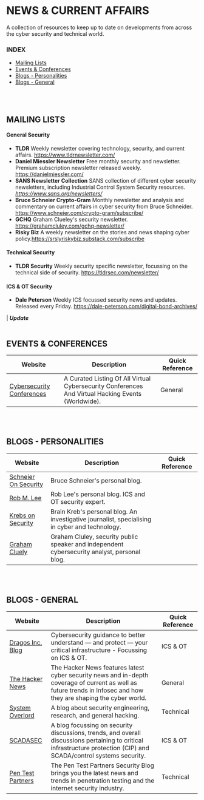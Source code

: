 # NEWS & CURRENT AFFAIRS
A collection of resources to keep up to date on developments from across the cyber security and technical world.
<br/>

### INDEX
- [Mailing Lists](#mailing)
- [Events & Conferences](#events)
- [Blogs - Personalities](#blog-p)
- [Blogs - General](#blog-g)
<br/>
<br/>

<a name="mailing"></a>
## MAILING LISTS

#### General Security
* **TLDR** Weekly newsletter covering technology, security, and current affairs. https://www.tldrnewsletter.com/
* **Daniel Miessler Newsletter** Free monthly security and newsletter. Premium subscription newsletter released weekly. https://danielmiessler.com/
* **SANS Newsletter Collection** SANS collection of different cyber security newsletters, including Industrial Control System Security resources. _https://www.sans.org/newsletters/_
* **Bruce Schneier Crypto-Gram** Monthly newsletter and analysis and commentary on current affairs in cyber security from Bruce Schneider. https://www.schneier.com/crypto-gram/subscribe/
* **GCHQ** Graham Clueley's security newsletter. https://grahamcluley.com/gchq-newsletter/
* **Risky Biz** A weekly newsletter on the stories and news shaping cyber policy.https://srslyriskybiz.substack.com/subscribe

#### Technical Security
* **TLDR Security** Weekly security specific newsletter, focussing on the technical side of security. https://tldrsec.com/newsletter/

#### ICS & OT Security
* **Dale Peterson** Weekly ICS focussed security news and updates. Released every Friday. https://dale-peterson.com/digital-bond-archives/









 | ***Update***
<br/>
<br/>

<a name="events"></a>
## EVENTS & CONFERENCES
Website      | Description | Quick Reference
------------ | ------------- | ------------- |
[Cybersecurity Conferences](https://infosec-conferences.com/) | A Curated Listing Of All Virtual Cybersecurity Conferences And Virtual Hacking Events (Worldwide). | General
<br/>
<br/>

<a name="blog-p"></a>
## BLOGS - PERSONALITIES
Website      | Description | Quick Reference
------------ | ------------- | ------------- |
[Schneier On Security](https://www.schneier.com/) | Bruce Schneier's personal blog.
[Rob M. Lee](https://www.robertmlee.org/blog/) | Rob Lee's personal blog. ICS and OT security expert. 
[Krebs on Security](https://krebsonsecurity.com/) | Brain Kreb's personal blog. An investigative journalist, specialising in cyber and technology.
[Graham Cluely](https://grahamcluley.com/) | Graham Cluley, security public speaker and independent cybersecurity analyst, personal blog. 
<br/>
<br/>

<a name="blog-g"></a>
## BLOGS - GENERAL
Website      | Description | Quick Reference
------------ | ------------- | ------------- |
[Dragos Inc. Blog](https://dragos.com/blog/) | Cybersecurity guidance to better understand — and protect — your critical infrastructure - Focussing on ICS & OT.| ICS & OT
[The Hacker News](https://thehackernews.com/) | The Hacker News features latest cyber security news and in-depth coverage of current as well as future trends in Infosec and how they are shaping the cyber world. | General
[System Overlord](https://systemoverlord.com/)| A blog about security engineering, research, and general hacking.| Technical
[SCADASEC](https://scadamag.infracritical.com/)| A blog focussing on security discussions, trends, and overall discussions pertaining to critical infrastructure protection (CIP) and SCADA/control systems security. | ICS & OT
[Pen Test Partners](https://www.pentestpartners.com/security-blog/) | The Pen Test Partners Security Blog brings you the latest news and trends in penetration testing and the internet security industry.| Technical
